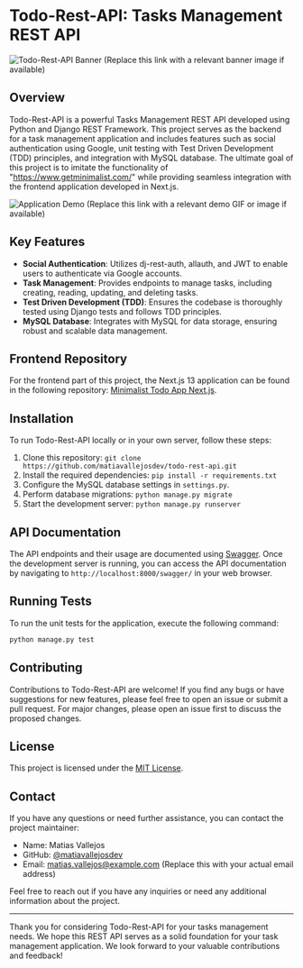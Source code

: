 # Todo-Rest-API: Tasks Management REST API

![Todo-Rest-API Banner](https://example.com/path/to/banner-image.png) (Replace this link with a relevant banner image if available)

## Overview

Todo-Rest-API is a powerful Tasks Management REST API developed using Python and Django REST Framework. This project serves as the backend for a task management application and includes features such as social authentication using Google, unit testing with Test Driven Development (TDD) principles, and integration with MySQL database. The ultimate goal of this project is to imitate the functionality of "https://www.getminimalist.com/" while providing seamless integration with the frontend application developed in Next.js.

![Application Demo](https://example.com/path/to/demo-gif.gif) (Replace this link with a relevant demo GIF or image if available)

## Key Features

- **Social Authentication**: Utilizes dj-rest-auth, allauth, and JWT to enable users to authenticate via Google accounts.
- **Task Management**: Provides endpoints to manage tasks, including creating, reading, updating, and deleting tasks.
- **Test Driven Development (TDD)**: Ensures the codebase is thoroughly tested using Django tests and follows TDD principles.
- **MySQL Database**: Integrates with MySQL for data storage, ensuring robust and scalable data management.

## Frontend Repository

For the frontend part of this project, the Next.js 13 application can be found in the following repository: [Minimalist Todo App Next.js](https://github.com/matiasvallejosdev/minimalist-todo-app-nextjs).

## Installation

To run Todo-Rest-API locally or in your own server, follow these steps:

1. Clone this repository: `git clone https://github.com/matiavallejosdev/todo-rest-api.git`
2. Install the required dependencies: `pip install -r requirements.txt`
3. Configure the MySQL database settings in `settings.py`.
4. Perform database migrations: `python manage.py migrate`
5. Start the development server: `python manage.py runserver`

## API Documentation

The API endpoints and their usage are documented using [Swagger](https://swagger.io/). Once the development server is running, you can access the API documentation by navigating to `http://localhost:8000/swagger/` in your web browser.

## Running Tests

To run the unit tests for the application, execute the following command:

```bash
python manage.py test
```


## Contributing

Contributions to Todo-Rest-API are welcome! If you find any bugs or have suggestions for new features, please feel free to open an issue or submit a pull request. For major changes, please open an issue first to discuss the proposed changes.

## License

This project is licensed under the [MIT License](https://opensource.org/licenses/MIT).

## Contact

If you have any questions or need further assistance, you can contact the project maintainer:

- Name: Matias Vallejos
- GitHub: [@matiavallejosdev](https://github.com/matiavallejosdev)
- Email: matias.vallejos@example.com (Replace this with your actual email address)

Feel free to reach out if you have any inquiries or need any additional information about the project.

---

Thank you for considering Todo-Rest-API for your tasks management needs. We hope this REST API serves as a solid foundation for your task management application. We look forward to your valuable contributions and feedback!

